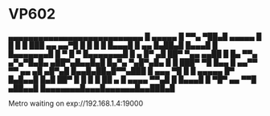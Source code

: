 # VP602
▄▄▄▄▄▄▄▄▄▄▄▄▄▄▄▄▄▄▄▄▄▄▄▄▄▄▄
█ ▄▄▄▄▄ █ ▀▀▄ ▀██▄█ ▄▄▄▄▄ █
█ █   █ ███ ▄▄ ▄▄▀█ █   █ █
█ █▄▄▄█ █ ▄▄ █▄██▄█ █▄▄▄█ █
█▄▄▄▄▄▄▄█ █ ▀ █ ▀ █▄▄▄▄▄▄▄█
█ ▄ █▀ ▄█   ██▀ ▀▄▄ ▄▄██  █
█▄ ▀▀▄ ▄▀▄▀█▄█▄ ▄██▀▄█▄▄█▄█
█▄▀▄  ▀▄█▀▄█▄ █  █  ███▀ ▀█
█▄▄ █ ▄▄▀▀ ▀▀ ▄▄   ▄█ ▄█▀▄█
█▄▄█▄██▄█▀▀▄███ █ ▄▄▄  ▀█ █
█ ▄▄▄▄▄ █▀ █▄█▄▄█ █▄█ ██▀ █
█ █   █ ██  ▄ █ ▄▄▄▄   ▀▀▄█
█ █▄▄▄█ █ ▀█▀ ▄▄ ▀▀█ ▄██▄▄█
█▄▄▄▄▄▄▄█▄▄▄█▄▄▄▄▄▄█▄▄███▄█

Metro waiting on exp://192.168.1.4:19000
